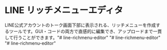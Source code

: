 # LINE リッチメニューエディタ

LINE公式アカウントのトーク画面下部に表示される、リッチメニューを作成するツールです。GUI・コードの両方で直感的に編集でき、アップロードまで一貫して行うことができます。"# line-richmenu-editor" 
"# line-richmenu-editor"  
"# line-richmenu-editor" 
